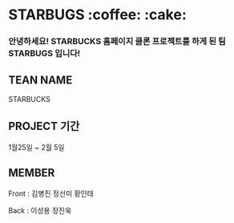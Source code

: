 
<h1>STARBUGS :coffee: :cake:</h1>

<h3>안녕하세요! STARBUCKS 홈페이지 클론 프로젝트를 하게 된 팀 STARBUGS 입니다! </h3>

<h2>TEAN NAME</h2>
<p>STARBUCKS</p>

<h2>PROJECT 기간</h2>
<P>1월25일 ~ 2월 5일</p>

<h2>MEMBER</h2>
<p>Front : 김병진 정선미 황인태</p>
<p>Back : 이성용 장진욱</p>

<h2></h2>
<h2></h2>
